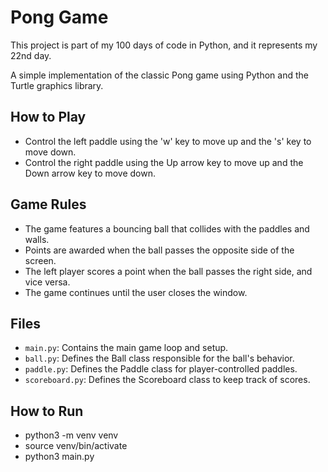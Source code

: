 # Pong Game

This project is part of my 100 days of code in Python, and it represents my 22nd day.

A simple implementation of the classic Pong game using Python and the Turtle graphics library.

## How to Play

- Control the left paddle using the 'w' key to move up and the 's' key to move down.
- Control the right paddle using the Up arrow key to move up and the Down arrow key to move down.

## Game Rules

- The game features a bouncing ball that collides with the paddles and walls.
- Points are awarded when the ball passes the opposite side of the screen.
- The left player scores a point when the ball passes the right side, and vice versa.
- The game continues until the user closes the window.

## Files

- `main.py`: Contains the main game loop and setup.
- `ball.py`: Defines the Ball class responsible for the ball's behavior.
- `paddle.py`: Defines the Paddle class for player-controlled paddles.
- `scoreboard.py`: Defines the Scoreboard class to keep track of scores.

## How to Run

- python3 -m venv venv
- source venv/bin/activate
- python3 main.py
